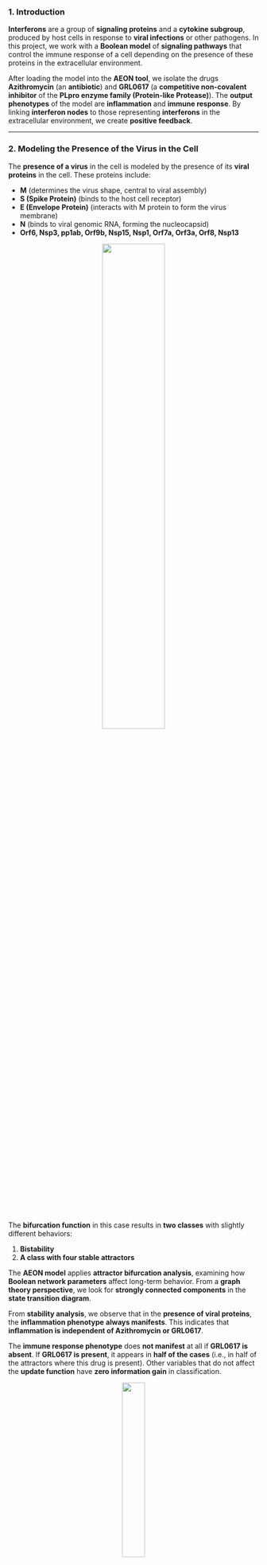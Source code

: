 ### **1. Introduction**  

**Interferons** are a group of **signaling proteins** and a **cytokine subgroup**, produced by host cells in response to **viral infections** or other pathogens. In this project, we work with a **Boolean model** of **signaling pathways** that control the immune response of a cell depending on the presence of these proteins in the extracellular environment.  

After loading the model into the **AEON tool**, we isolate the drugs **Azithromycin** (an **antibiotic**) and **GRL0617** (a **competitive non-covalent inhibitor** of the **PLpro enzyme family (Protein-like Protease)**). The **output phenotypes** of the model are **inflammation** and **immune response**. By linking **interferon nodes** to those representing **interferons** in the extracellular environment, we create **positive feedback**.  

---

### **2. Modeling the Presence of the Virus in the Cell**  

The **presence of a virus** in the cell is modeled by the presence of its **viral proteins** in the cell. These proteins include:

- **M** (determines the virus shape, central to viral assembly)
- **S (Spike Protein)** (binds to the host cell receptor)
- **E (Envelope Protein)** (interacts with M protein to form the virus membrane)  
- **N** (binds to viral genomic RNA, forming the nucleocapsid)
- **Orf6, Nsp3, pp1ab, Orf9b, Nsp15, Nsp1, Orf7a, Orf3a, Orf8, Nsp13**

<p align="center"><img src="images/bifurcation_function.png" width="50%" align="center"></p>

The **bifurcation function** in this case results in **two classes** with slightly different behaviors:  

1. **Bistability**  
2. **A class with four stable attractors**  

The **AEON model** applies **attractor bifurcation analysis**, examining how **Boolean network parameters** affect long-term behavior. From a **graph theory perspective**, we look for **strongly connected components** in the **state transition diagram**.  

From **stability analysis**, we observe that in the **presence of viral proteins**, the **inflammation phenotype** **always manifests**. This indicates that **inflammation is independent of Azithromycin or GRL0617**.  

The **immune response phenotype** does **not manifest** at all if **GRL0617 is absent**. If **GRL0617 is present**, it appears in **half of the cases** (i.e., in half of the attractors where this drug is present). Other variables that do not affect the **update function** have **zero information gain** in classification.

<p align="center"><img src="images/information_gain.png" width="30%"></p>

One **notable finding** in the **stability analysis** is that the **positive feedback loop we created never manifests**.

<p align="center"><img src="images/positive_feedback_loop.png" width="40%"></p>

- **Cause:** **Azithromycin** inhibits **AP_1_complex_nucleus, NFKB1_nucleus, and P50_P65_complex_cell**, which activate **RNA interferons IFNA1 and IFNB1**. This means that **if the cell does not produce interferons, none are released into the extracellular space**.
<p align="center"><img src="images/interferons.png" width="50%"></p>
- In our model, the **cell depends on its own interferon production**, whereas **normally**, interferon signaling works as follows:  
    - A cell detects a **pathogen**, produces **interferons**, and releases them into the **extracellular space**.  
    - A **neighboring cell** receives the signal and triggers an **immune response** (e.g., production of enzymes that degrade **viral mRNA** or inhibit **protein synthesis**, thereby stopping viral replication).  

The second **disruptor of positive feedback** is the **viral N protein**, which **indirectly inhibits p50_p65_complex_cell**, preventing the production of RNA for interferons.  

<p align="center"><img src="images/p50_p65.png" width="60%"></p>

At first glance, it might seem that due to **inactive p50_p65 in the nucleus**, the **inflammation phenotype** should also **not manifest**. However, the explanation lies in the **logical OR operator** in the **phenotype function**.

<p align="center"><img src="images/logical_or.png" width="60%"></p>

---

### **3. Modeling the Absence of the Virus in the Cell**  

To model the **absence of the virus**, we set **all viral protein nodes to FALSE** in the **Boolean network**. This results in **four potential classes**, each containing only **one stable attractor**. The number of stable states differs between the classes.  

From **stability analysis**, we conclude that the **inflammation phenotype never manifests** in **any instance** of the model. Thus, it is **unnecessary to examine further cases** where **inflammation would occur in the absence of the virus**.  
<p align="center"><img src="images/bif_fnc.png" width="50%"></p>
<p align="center"><img src="images/phenotype.png" width="40%"></p>

---

### **4. Gene Enrichment Analysis**  

For **gene enrichment analysis**, we use the **bistable class** from the case where the **virus is present** in the **host cell**. The attractor converges to **two stable states**, distinguishing whether a given **protein or complex** is present in the cell.  

<p align="center"><img src="images/virus_present.png" width="70%"></p>

To analyze **enrichment**, we:  

1. Take the **intersection** of the two states (proteins present in both).  
2. **Filter out human proteins** and **remove phenotypes**.  
3. Use **NCBI** to determine the **gene origin** for each protein.  
4. Translate **complexes** into their corresponding **proteins** (e.g., **AP_1_complex** consists of **FOS and JUN**).  

The resulting set of **proteins (genes)** includes:  
**FOS, IRF9, ITCH, JAK1, JUN, MAPK14, MAPK8, MYD88, CASP1, NLRP3, PYCARD, RELA, RIPK1, RNF135, STAT1, STAT2, TANK, TCAM1, TRIM25, TYK2**.  

**Gene enrichment analysis** is a **statistical method** used to identify **overrepresented gene groups** in **biological functions or pathways**. This provides **insights into biological processes** associated with the given gene set.  

The **Gene Ontology (GO) request** returns a **list of biological processes** that link these proteins.  

- **Fold enrichment** quantifies the significance of gene overrepresentation in a given group (in this case, **human proteins**).  
- The following list includes all biological processes with a **fold enrichment >100** for our **gene set**.  
- **Highlighted processes** are directly related to **inflammation or immune response**.

<p align="center"><img src="images/go_enrichment.png" width="80%"></p>

This analysis confirms that the **genes stably expressed in this attractor** are strongly associated with **immune response processes under various conditions**.

